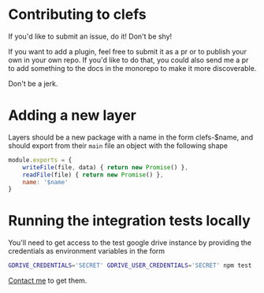 # Contributing to clefs

If you'd like to submit an issue, do it!  Don't be shy!

If you want to add a plugin, feel free to submit it as a pr or to publish your
own in your own repo.  If you'd like to do that, you could also send me a pr to
add something to the docs in the monorepo to make it more discoverable.

Don't be a jerk.

# Adding a new layer

Layers should be a new package with a name in the form clefs-$name, and should
export from their `main` file an object with the following shape

```javascript
module.exports = {
	writeFile(file, data) { return new Promise() },
	readFile(file) { return new Promise() },
	name: '$name'
}
```

# Running the integration tests locally

You'll need to get access to the test google drive instance by providing the
credentials as environment variables in the form

```sh
GDRIVE_CREDENTIALS='SECRET' GDRIVE_USER_CREDENTIALS='SECRET' npm test
```

[Contact me](mailto:douglas.b.wade@gmail.com) to get them.
